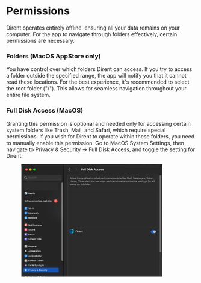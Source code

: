 # Permissions

Dirent operates entirely offline, ensuring all your data remains on your computer. For the app to navigate through folders effectively, certain permissions are necessary.

### Folders (MacOS AppStore only)

You have control over which folders Dirent can access. If you try to access a folder outside the specified range, the app will notify you that it cannot read these locations. For the best experience, it's recommended to select the root folder ("/"). This allows for seamless navigation throughout your entire file system.

### Full Disk Access (MacOS)

Granting this permission is optional and needed only for accessing certain system folders like Trash, Mail, and Safari, which require special permissions. If you wish for Dirent to operate within these folders, you need to manually enable this permission. Go to MacOS System Settings, then navigate to Privacy & Security -> Full Disk Access, and toggle the setting for Dirent.

<figure><img src="../.gitbook/assets/CleanShot 2023-12-20 at 23.31.10@2x (1).png" alt="" width="375"><figcaption></figcaption></figure>
